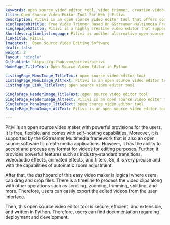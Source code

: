 ```yaml
---
keywords: open source video editor tool, video trimmer, creative video editor, easy video maker, open source video maker
title: Open Source Video Editor Tool For Web | Pitivi
description: Pitivi is an open source video editor tool that offers comprehensive documentation. Features include animated effects, automatic zoom adjustment and more.
singlepageh1title: Free Video Trimmer Based On GStreamer Multimedia Framework
singlepageh2title: Pitivi is a highly creative video editor that supports any format of video for editing. Real-time trimming previews, non modal cutting, are prominent features.
Shortdescriptionlistingpage: Pitivi is another alternative open source video editor tool that provides powerful features such as automatic zoom adjustment, rich timeline, effects, trimming and more.
linktitle: Pitivi
Imagetext:  Open Source Video Editing Software
draft: false
weight: 2
layout: "single"
GithubLink: https://github.com/pitivi/pitivi
HomePage_TitleText: Open Source Video Editor in Python

ListingPage_MenuImage_TitleText: open source video editor tool
ListingPage_MenuImage_AltText: Pitivi is an open source video editor tool
ListingPage_Link_TitleText: open source video editor tool

SinglePage_HeaderImage_TitleText: open source video editor tool
SinglePage_HeaderImage_AltText: Pitivi is an open source video editor tool
SinglePage_MenuImage_TitleText: open source video editor tool
SinglePage_MenuImage_AltText: Pitivi is an open source video editor tool

---
```


Pitivi is an open source video maker with powerful provisions for the users. It is free, flexible, and comes with self-hosting capabilities. Moreover, it is supported by the GStreamer Multimedia framework that is also an open source software to create media applications. However, it has the ability to accept and process any format for videos for editing purposes. Further, it provides powerful features such as industry-standard transitions, video/audio effects, animated effects, and filters. So, it is very precise and with the capabilities of automatic zoom adjustment.

After that, the dashboard of this easy video maker is logical where users can drag and drop files. There is a timeline to process the video clips along with other operations such as scrolling, zooming, trimming, splitting, and more.  Therefore, users can easily export the edited videos from the user interface.

Then, this open source video editor tool is secure, efficient, and extensible, and written in Python. Therefore, users can find documentation regarding deployment and development.

<a class="anchor" id="requirements" name="requirements" style="font-size: 12.16px;"></a>
